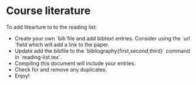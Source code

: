 # Course literature

To add litearture to to the reading list:

  - Create your own ´bib´file and add bibtext entries. Consider using the ´url´field which will add a link to the paper.
  - Update add the bibfile to the ´bibliography{first,second,third}´ command in ´reading-list.tex´.
  - Compiling this document will include your entries.
  - Check for and remove any duplicates.
  - Enjoy!
